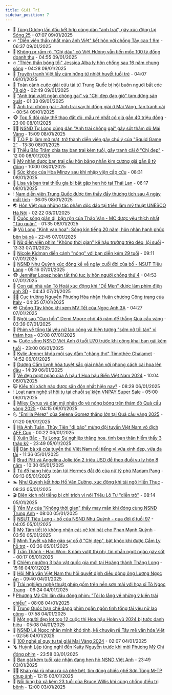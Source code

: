 ```yaml
---
title: Giải Trí
sidebar_position: 7
---
```


<!-- dantri-giai-tri:START -->
- 🤩 [Tùng Dương lần đầu kết hợp cùng dàn &quot;anh trai&quot;, gây xúc động tại Sóng 25](https://dantri.com.vn/giai-tri/tung-duong-lan-dau-ket-hop-cung-dan-anh-trai-gay-xuc-dong-tai-song-25-20250109091537741.htm) - 07:07 09/01/2025
- 🔥 [&quot;Diễn viên thấp nhất màn ảnh Việt&quot; kết hôn với chồng Tây cao 1,9m](https://dantri.com.vn/giai-tri/dien-vien-thap-nhat-man-anh-viet-ket-hon-voi-chong-tay-cao-19m-20250109010038396.htm) - 06:37 09/01/2025
- 🚀 [Không pr rầm rộ, &quot;Chị dâu&quot; có Việt Hương vẫn tiến mốc 100 tỷ đồng doanh thu](https://dantri.com.vn/giai-tri/khong-pr-ram-ro-chi-dau-co-viet-huong-van-tien-moc-100-ty-dong-doanh-thu-20250109103737931.htm) - 04:55 09/01/2025
- 🔥 [&quot;Thiên thần bóng tối&quot; Jessica Alba ly hôn chồng sau 16 năm chung sống](https://dantri.com.vn/giai-tri/thien-than-bong-toi-jessica-alba-ly-hon-chong-sau-16-nam-chung-song-20250109100315555.htm) - 04:28 09/01/2025
- 🌈 [Truyện tranh Việt lấy cảm hứng từ nhiệt huyết tuổi trẻ](https://dantri.com.vn/giai-tri/truyen-tranh-viet-lay-cam-hung-tu-nhiet-huyet-tuoi-tre-20250107110046073.htm) - 04:07 09/01/2025
- 📝 [Toàn cảnh cuộc giải cứu tài tử Trung Quốc bị hội buôn người bắt cóc 78 giờ](https://dantri.com.vn/giai-tri/toan-canh-cuoc-giai-cuu-tai-tu-trung-quoc-bi-hoi-buon-nguoi-bat-coc-78-gio-20250109090652754.htm) - 02:49 09/01/2025
- 💪 [&quot;Anh trai vượt ngàn chông gai&quot; và &quot;Chị đẹp đạp gió&quot; tạm dừng sản xuất](https://dantri.com.vn/giai-tri/anh-trai-vuot-ngan-chong-gai-va-chi-dep-dap-gio-tam-dung-san-xuat-20250109074949371.htm) - 01:33 09/01/2025
- 🤡 [Anh trai chông gai - Anh trai say hi đồng giải ở Mai Vàng, fan tranh cãi](https://dantri.com.vn/giai-tri/anh-trai-chong-gai-anh-trai-say-hi-dong-giai-o-mai-vang-fan-tranh-cai-20250109071058495.htm) - 00:54 09/01/2025
- 🐵 [Top 5 đôi giày thể thao đắt đỏ, mẫu rẻ nhất có giá gần 40 triệu đồng](https://dantri.com.vn/giai-tri/top-5-doi-giay-the-thao-dat-do-mau-re-nhat-co-gia-gan-40-trieu-dong-20241231115140903.htm) - 23:00 08/01/2025
- 🧑‍🏫 [NSND Tự Long cùng dàn &quot;Anh trai chông gai&quot; gây sốt thảm đỏ Mai Vàng](https://dantri.com.vn/giai-tri/nsnd-tu-long-cung-dan-anh-trai-chong-gai-gay-sot-tham-do-mai-vang-20250108205657254.htm) - 15:09 08/01/2025
- 💂 [T.O.P bị làm mờ mặt, trở thành diễn viên gây chú ý của &quot;Squid Game 2&quot;](https://dantri.com.vn/giai-tri/top-bi-lam-mo-mat-tro-thanh-dien-vien-gay-chu-y-cua-squid-game-2-20250108085922199.htm) - 13:30 08/01/2025
- 🤠 [Thiều Bảo Trâm chia tay bạn trai kém tuổi, gây tranh cãi ở &quot;Chị đẹp&quot;](https://dantri.com.vn/giai-tri/thieu-bao-tram-chia-tay-ban-trai-kem-tuoi-gay-tranh-cai-o-chi-dep-20250108000823621.htm) - 12:00 08/01/2025
- 🫶 [Mỹ nhân được bạn trai cầu hôn bằng nhẫn kim cương giá gần 8 tỷ đồng](https://dantri.com.vn/giai-tri/my-nhan-duoc-ban-trai-cau-hon-bang-nhan-kim-cuong-gia-gan-8-ty-dong-20250108130805730.htm) - 10:00 08/01/2025
- 🦏 [Sức khỏe của Hòa Minzy sau khi nhập viện cấp cứu](https://dantri.com.vn/giai-tri/suc-khoe-cua-hoa-minzy-sau-khi-nhap-vien-cap-cuu-20250108142805150.htm) - 08:31 08/01/2025
- 🧰 [Lisa và bạn trai thiếu gia bị bắt gặp hẹn hò tại Thái Lan](https://dantri.com.vn/giai-tri/lisa-va-ban-trai-thieu-gia-bi-bat-gap-hen-ho-tai-thai-lan-20250108095709263.htm) - 06:17 08/01/2025
- 🕯 [Nam diễn viên Trung Quốc được tìm thấy đầy thương tích sau 4 ngày mất tích](https://dantri.com.vn/giai-tri/nam-dien-vien-trung-quoc-duoc-tim-thay-day-thuong-tich-sau-4-ngay-mat-tich-20250108122303653.htm) - 06:05 08/01/2025
- 🌏 [Hồn Việt qua những tác phẩm độc đáo tại triển lãm mỹ thuật UNESCO Hà Nội](https://dantri.com.vn/giai-tri/hon-viet-qua-nhung-tac-pham-doc-dao-tai-trien-lam-my-thuat-unesco-ha-noi-20250103175453008.htm) - 02:22 08/01/2025
- 🌈 [Cuộc sống giản dị, bận rộn của Thảo Vân - MC được yêu thích nhất &quot;Táo quân&quot;](https://dantri.com.vn/giai-tri/cuoc-song-gian-di-ban-ron-cua-thao-van-mc-duoc-yeu-thich-nhat-tao-quan-20250107165631684.htm) - 01:35 08/01/2025
- 🎬 [Vũ Long &quot;Kính vạn hoa&quot;: Sống kín tiếng 20 năm, hôn nhân hạnh phúc bên bà xã](https://dantri.com.vn/giai-tri/vu-long-kinh-van-hoa-song-kin-tieng-20-nam-hon-nhan-hanh-phuc-ben-ba-xa-20250106220321089.htm) - 22:45 07/01/2025
- 👀 [Nữ diễn viên phim &quot;Không thời gian&quot; kể hậu trường trèo đèo, lội suối](https://dantri.com.vn/giai-tri/nu-dien-vien-phim-khong-thoi-gian-ke-hau-truong-treo-deo-loi-suoi-20250107163843393.htm) - 13:33 07/01/2025
- 🧰 [Nicole Kidman diễn cảnh &quot;nóng&quot; với bạn diễn kém 29 tuổi](https://dantri.com.vn/giai-tri/nicole-kidman-dien-canh-nong-voi-ban-dien-kem-29-tuoi-20250107120631989.htm) - 09:11 07/01/2025
- 🧰 [NSND Như Quỳnh xúc động kể về ngày cuối đời của bố - NSƯT Tiêu Lang](https://dantri.com.vn/giai-tri/nsnd-nhu-quynh-xuc-dong-ke-ve-ngay-cuoi-doi-cua-bo-nsut-tieu-lang-20250107114126943.htm) - 05:16 07/01/2025
- 🐵 [Jennifer Lopez hoàn tất thủ tục ly hôn người chồng thứ 4](https://dantri.com.vn/giai-tri/jennifer-lopez-hoan-tat-thu-tuc-ly-hon-nguoi-chong-thu-4-20250107100230583.htm) - 04:53 07/01/2025
- 🐘 [Con gái nhà văn Tô Hoài xúc động khi &quot;Dế Mèn&quot; được làm phim điện ảnh 3D](https://dantri.com.vn/giai-tri/con-gai-nha-van-to-hoai-xuc-dong-khi-de-men-duoc-lam-phim-dien-anh-3d-20250107013114111.htm) - 04:43 07/01/2025
- 🧑‍💻 [Cục trưởng Nguyễn Phương Hòa nhận Huân chương Công trạng của Italy](https://dantri.com.vn/giai-tri/cuc-truong-nguyen-phuong-hoa-nhan-huan-chuong-cong-trang-cua-italy-20250107104836384.htm) - 04:35 07/01/2025
- 😎 [Chồng Tây khóc khi xem MV Tết của Ngọc Anh 3A](https://dantri.com.vn/giai-tri/chong-tay-khoc-khi-xem-mv-tet-cua-ngoc-anh-3a-20250107105229061.htm) - 04:27 07/01/2025
- 🧰 [Ngôi sao &quot;Oan hồn&quot; Demi Moore chờ 45 năm để thắng Quả cầu vàng](https://dantri.com.vn/giai-tri/ngoi-sao-oan-hon-demi-moore-cho-45-nam-de-thang-qua-cau-vang-20250106165737998.htm) - 03:39 07/01/2025
- 🧰 [Phim về tổng tài yêu nữ lao công và hiện tượng &quot;sớm nở tối tàn&quot; vì thảm họa](https://dantri.com.vn/giai-tri/phim-ve-tong-tai-yeu-nu-lao-cong-va-hien-tuong-som-no-toi-tan-vi-tham-hoa-20250107021445220.htm) - 03:08 07/01/2025
- 🏊 [Cuộc sống NSND Việt Anh ở tuổi U70 trước khi công khai bạn gái kém tuổi](https://dantri.com.vn/giai-tri/cuoc-song-nsnd-viet-anh-o-tuoi-u70-truoc-khi-cong-khai-ban-gai-kem-tuoi-20250106144727696.htm) - 23:00 06/01/2025
- 🌋 [Kylie Jenner khóa môi say đắm &quot;chàng thơ&quot; Timothée Chalamet](https://dantri.com.vn/giai-tri/kylie-jenner-khoa-moi-say-dam-chang-tho-timothee-chalamet-20250106173150071.htm) - 14:52 06/01/2025
- 🔭 [Dương Cẩm Lynh hóa tuyệt sắc giai nhân với phong cách cài hoa lên đầu](https://dantri.com.vn/giai-tri/duong-cam-lynh-hoa-tuyet-sac-giai-nhan-voi-phong-cach-cai-hoa-len-dau-20250106140018015.htm) - 14:39 06/01/2025
- 📝 [Vẻ đẹp ngọt ngào của Á hậu 1 Hoa hậu Biển Việt Nam 2024](https://dantri.com.vn/giai-tri/ve-dep-ngot-ngao-cua-a-hau-1-hoa-hau-bien-viet-nam-2024-20250106164906723.htm) - 10:04 06/01/2025
- 😺 [Kiểu túi xách nào được săn đón nhất hiện nay?](https://dantri.com.vn/giai-tri/kieu-tui-xach-nao-duoc-san-don-nhat-hien-nay-20241230220914659.htm) - 08:29 06/01/2025
- 🕯 [Loạt nam nghệ sĩ hội tụ tại chuỗi sự kiện VNPAY Super Sale](https://dantri.com.vn/giai-tri/loat-nam-nghe-si-hoi-tu-tai-chuoi-su-kien-vnpay-super-sale-20250106114710237.htm) - 05:00 06/01/2025
- 🦄 [Miley Cyrus và dàn mỹ nhân đọ vẻ nóng bỏng trên thảm đỏ Quả cầu vàng 2025](https://dantri.com.vn/giai-tri/miley-cyrus-va-dan-my-nhan-do-ve-nong-bong-tren-tham-do-qua-cau-vang-2025-20250106091834807.htm) - 04:15 06/01/2025
- 🌜 [&quot;Emilia Pérez&quot; của Selena Gomez thắng lớn tại Quả cầu vàng 2025](https://dantri.com.vn/giai-tri/emilia-perez-cua-selena-gomez-thang-lon-tai-qua-cau-vang-2025-20250105213810375.htm) - 01:20 06/01/2025
- 👹 [Hà Anh Tuấn, Thùy Tiên &quot;đi bão&quot; mừng đội tuyển Việt Nam vô địch AFF Cup](https://dantri.com.vn/giai-tri/ha-anh-tuan-thuy-tien-di-bao-mung-doi-tuyen-viet-nam-vo-dich-aff-cup-20250106064452782.htm) - 00:22 06/01/2025
- 🚀 [Xuân Bắc - Tự Long: Sự nghiệp thăng hoa, tình bạn thân hiếm thấy 3 thập kỷ](https://dantri.com.vn/giai-tri/xuan-bac-tu-long-su-nghiep-thang-hoa-tinh-ban-than-hiem-thay-3-thap-ky-20250105132640406.htm) - 23:49 05/01/2025
- 🧑‍💻 [Dàn bà xã của tuyển thủ Việt Nam nổi tiếng vì vừa xinh đẹp, vừa đa tài](https://dantri.com.vn/giai-tri/dan-ba-xa-cua-tuyen-thu-viet-nam-noi-tieng-vi-vua-xinh-dep-vua-da-tai-20250103192215090.htm) - 11:36 05/01/2025
- 🦩 [Brad Pitt và Angelina Jolie tốn 2 triệu USD để theo đuổi vụ ly hôn 8 năm](https://dantri.com.vn/giai-tri/brad-pitt-va-angelina-jolie-ton-2-trieu-usd-de-theo-duoi-vu-ly-hon-8-nam-20250105143416114.htm) - 10:30 05/01/2025
- 💫 [Tủ đồ hàng hiệu toàn túi Hermès đắt đỏ của nữ tỷ phú Madam Pang](https://dantri.com.vn/giai-tri/tu-do-hang-hieu-toan-tui-hermes-dat-do-cua-nu-ty-phu-madam-pang-20250103104046493.htm) - 09:13 05/01/2025
- 🏊 [Như Quỳnh kết hợp Hồ Văn Cường, xúc động khi tái ngộ Hiền Thục](https://dantri.com.vn/giai-tri/nhu-quynh-ket-hop-ho-van-cuong-xuc-dong-khi-tai-ngo-hien-thuc-20250105143639849.htm) - 08:33 05/01/2025
- 🎬 [Biên kịch nổi tiếng bị chỉ trích vì nói Triệu Lộ Tư &quot;diễn trò&quot;](https://dantri.com.vn/giai-tri/bien-kich-noi-tieng-bi-chi-trich-vi-noi-trieu-lo-tu-dien-tro-20250104155347369.htm) - 08:14 05/01/2025
- 💃 [Yến My của &quot;Không thời gian&quot; thấy may mắn khi đóng cùng NSND Trung Anh](https://dantri.com.vn/giai-tri/yen-my-cua-khong-thoi-gian-thay-may-man-khi-dong-cung-nsnd-trung-anh-20250105022341136.htm) - 08:00 05/01/2025
- 🌊 [NSƯT Tiêu Lang - bố của NSND Như Quỳnh - qua đời ở tuổi 97](https://dantri.com.vn/giai-tri/nsut-tieu-lang-bo-cua-nsnd-nhu-quynh-qua-doi-o-tuoi-97-20250105104921351.htm) - 04:05 05/01/2025
- 🧰 [Mỹ Tâm tiết lộ không nhận cát-xê khi hát cho Phan Mạnh Quỳnh](https://dantri.com.vn/giai-tri/my-tam-tiet-lo-khong-nhan-cat-xe-khi-hat-cho-phan-manh-quynh-20250105080406405.htm) - 03:50 05/01/2025
- 🦣 [Minh Tuyết và Mie gặp sự cố ở &quot;Chị đẹp&quot;, bật khóc khi được Cẩm Ly hỗ trợ](https://dantri.com.vn/giai-tri/minh-tuyet-va-mie-gap-su-co-o-chi-dep-bat-khoc-khi-duoc-cam-ly-ho-tro-20250105080050253.htm) - 03:36 05/01/2025
- 🥷 [Trấn Thành - Hari Won: 8 năm vượt thị phi, tin nhắn ngọt ngào gây sốt](https://dantri.com.vn/giai-tri/tran-thanh-hari-won-8-nam-vuot-thi-phi-tin-nhan-ngot-ngao-gay-sot-20250103110949809.htm) - 00:17 05/01/2025
- 🦏 [Chiêm ngưỡng 3 bảo vật quốc gia mới tại Hoàng thành Thăng Long](https://dantri.com.vn/giai-tri/chiem-nguong-3-bao-vat-quoc-gia-moi-tai-hoang-thanh-thang-long-20250104183910162.htm) - 15:16 04/01/2025
- 🫶 [Hội Nhà văn Việt Nam thu hồi quyết định điều động ông Lương Ngọc An](https://dantri.com.vn/giai-tri/hoi-nha-van-viet-nam-thu-hoi-quyet-dinh-dieu-dong-ong-luong-ngoc-an-20250104162301867.htm) - 09:40 04/01/2025
- 💼 [Trải nghiệm nghệ thuật ghép gốm trên nền sơn mài với họa sĩ Tô Ngọc Trang](https://dantri.com.vn/giai-tri/trai-nghiem-nghe-thuat-ghep-gom-tren-nen-son-mai-voi-hoa-si-to-ngoc-trang-20250104160525970.htm) - 09:24 04/01/2025
- 🕴 [Phương Mỹ Chi lần đầu đóng phim: &quot;Tôi lo lắng về những ý kiến trái chiều&quot;](https://dantri.com.vn/giai-tri/phuong-my-chi-lan-dau-dong-phim-toi-lo-lang-ve-nhung-y-kien-trai-chieu-20250104085557036.htm) - 08:08 04/01/2025
- 🐲 [Trung Quốc hạn chế dạng phim ngắn ngôn tình tổng tài yêu nữ lao công](https://dantri.com.vn/giai-tri/trung-quoc-han-che-dang-phim-ngan-ngon-tinh-tong-tai-yeu-nu-lao-cong-20250104121524982.htm) - 07:58 04/01/2025
- 🐘 [Một người đẹp lọt top 12 cuộc thi Hoa hậu Hoàn vũ 2024 bị tước danh hiệu](https://dantri.com.vn/giai-tri/mot-nguoi-dep-lot-top-12-cuoc-thi-hoa-hau-hoan-vu-2024-bi-tuoc-danh-hieu-20250104104342854.htm) - 05:08 04/01/2025
- 🤭 [NSND Lệ Ngọc nhận mình khó tính, kể chuyện rể Tây mê văn hóa Việt](https://dantri.com.vn/giai-tri/nsnd-le-ngoc-nhan-minh-kho-tinh-ke-chuyen-re-tay-me-van-hoa-viet-20250104002459911.htm) - 02:56 04/01/2025
- 💯 [100 nghệ sĩ quy tụ tại giải Mai Vàng 2024](https://dantri.com.vn/giai-tri/100-nghe-si-quy-tu-tai-giai-mai-vang-2024-20250104085701078.htm) - 02:07 04/01/2025
- 🪜 [Huỳnh Lập từng nghĩ đến Kaity Nguyễn trước khi mời Phương Mỹ Chi đóng phim](https://dantri.com.vn/giai-tri/huynh-lap-tung-nghi-den-kaity-nguyen-truoc-khi-moi-phuong-my-chi-dong-phim-20250103204904318.htm) - 23:58 03/01/2025
- 👹 [Bạn gái kém tuổi xác nhận đang hẹn hò NSND Việt Anh](https://dantri.com.vn/giai-tri/ban-gai-kem-tuoi-xac-nhan-dang-hen-ho-nsnd-viet-anh-20250103222722657.htm) - 23:49 03/01/2025
- 🧑‍🏫 [Khán giả rủ nhau ra cà phê bệt, tìm đúng chiếc ghế Sơn Tùng M-TP chụp ảnh](https://dantri.com.vn/giai-tri/khan-gia-ru-nhau-ra-ca-phe-bet-tim-dung-chiec-ghe-son-tung-m-tp-chup-anh-20250103173049677.htm) - 12:15 03/01/2025
- 🐘 [Nỗi lòng bà xã kém 23 tuổi của Bruce Willis khi cùng chồng điều trị bệnh](https://dantri.com.vn/giai-tri/noi-long-ba-xa-kem-23-tuoi-cua-bruce-willis-khi-cung-chong-dieu-tri-benh-20250103085023878.htm) - 12:00 03/01/2025<!-- dantri-giai-tri:END -->

